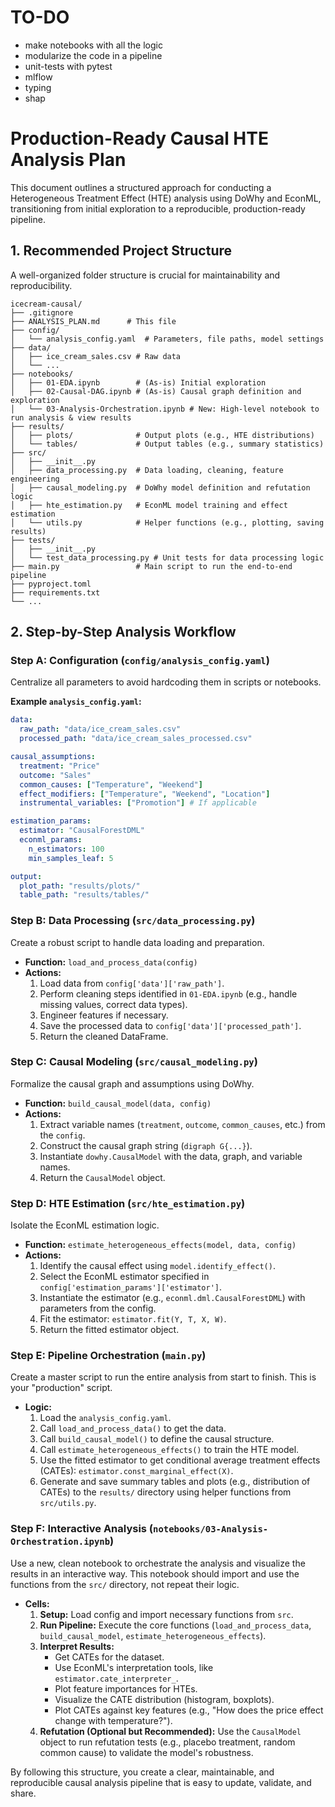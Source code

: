 # TO-DO

* make notebooks with all the logic
* modularize the code in a pipeline
* unit-tests with pytest
* mlflow
* typing
* shap


# Production-Ready Causal HTE Analysis Plan

This document outlines a structured approach for conducting a Heterogeneous Treatment Effect (HTE) analysis using DoWhy and EconML, transitioning from initial exploration to a reproducible, production-ready pipeline.

## 1. Recommended Project Structure

A well-organized folder structure is crucial for maintainability and reproducibility.

```
icecream-causal/
├── .gitignore
├── ANALYSIS_PLAN.md      # This file
├── config/
│   └── analysis_config.yaml  # Parameters, file paths, model settings
├── data/
│   ├── ice_cream_sales.csv # Raw data
│   └── ...
├── notebooks/
│   ├── 01-EDA.ipynb        # (As-is) Initial exploration
│   ├── 02-Causal-DAG.ipynb # (As-is) Causal graph definition and exploration
│   └── 03-Analysis-Orchestration.ipynb # New: High-level notebook to run analysis & view results
├── results/
│   ├── plots/              # Output plots (e.g., HTE distributions)
│   └── tables/             # Output tables (e.g., summary statistics)
├── src/
│   ├── __init__.py
│   ├── data_processing.py  # Data loading, cleaning, feature engineering
│   ├── causal_modeling.py  # DoWhy model definition and refutation logic
│   ├── hte_estimation.py   # EconML model training and effect estimation
│   └── utils.py            # Helper functions (e.g., plotting, saving results)
├── tests/
│   ├── __init__.py
│   └── test_data_processing.py # Unit tests for data processing logic
├── main.py                 # Main script to run the end-to-end pipeline
├── pyproject.toml
├── requirements.txt
└── ...
```

## 2. Step-by-Step Analysis Workflow

### Step A: Configuration (`config/analysis_config.yaml`)

Centralize all parameters to avoid hardcoding them in scripts or notebooks.

**Example `analysis_config.yaml`:**
```yaml
data:
  raw_path: "data/ice_cream_sales.csv"
  processed_path: "data/ice_cream_sales_processed.csv"

causal_assumptions:
  treatment: "Price"
  outcome: "Sales"
  common_causes: ["Temperature", "Weekend"]
  effect_modifiers: ["Temperature", "Weekend", "Location"]
  instrumental_variables: ["Promotion"] # If applicable

estimation_params:
  estimator: "CausalForestDML"
  econml_params:
    n_estimators: 100
    min_samples_leaf: 5

output:
  plot_path: "results/plots/"
  table_path: "results/tables/"
```

### Step B: Data Processing (`src/data_processing.py`)

Create a robust script to handle data loading and preparation.

- **Function:** `load_and_process_data(config)`
- **Actions:**
    1. Load data from `config['data']['raw_path']`.
    2. Perform cleaning steps identified in `01-EDA.ipynb` (e.g., handle missing values, correct data types).
    3. Engineer features if necessary.
    4. Save the processed data to `config['data']['processed_path']`.
    5. Return the cleaned DataFrame.

### Step C: Causal Modeling (`src/causal_modeling.py`)

Formalize the causal graph and assumptions using DoWhy.

- **Function:** `build_causal_model(data, config)`
- **Actions:**
    1. Extract variable names (`treatment`, `outcome`, `common_causes`, etc.) from the `config`.
    2. Construct the causal graph string (`digraph G{...}`).
    3. Instantiate `dowhy.CausalModel` with the data, graph, and variable names.
    4. Return the `CausalModel` object.

### Step D: HTE Estimation (`src/hte_estimation.py`)

Isolate the EconML estimation logic.

- **Function:** `estimate_heterogeneous_effects(model, data, config)`
- **Actions:**
    1. Identify the causal effect using `model.identify_effect()`.
    2. Select the EconML estimator specified in `config['estimation_params']['estimator']`.
    3. Instantiate the estimator (e.g., `econml.dml.CausalForestDML`) with parameters from the config.
    4. Fit the estimator: `estimator.fit(Y, T, X, W)`.
    5. Return the fitted estimator object.

### Step E: Pipeline Orchestration (`main.py`)

Create a master script to run the entire analysis from start to finish. This is your "production" script.

- **Logic:**
    1. Load the `analysis_config.yaml`.
    2. Call `load_and_process_data()` to get the data.
    3. Call `build_causal_model()` to define the causal structure.
    4. Call `estimate_heterogeneous_effects()` to train the HTE model.
    5. Use the fitted estimator to get conditional average treatment effects (CATEs): `estimator.const_marginal_effect(X)`.
    6. Generate and save summary tables and plots (e.g., distribution of CATEs) to the `results/` directory using helper functions from `src/utils.py`.

### Step F: Interactive Analysis (`notebooks/03-Analysis-Orchestration.ipynb`)

Use a new, clean notebook to orchestrate the analysis and visualize the results in an interactive way. This notebook should import and use the functions from the `src/` directory, not repeat their logic.

- **Cells:**
    1. **Setup:** Load config and import necessary functions from `src`.
    2. **Run Pipeline:** Execute the core functions (`load_and_process_data`, `build_causal_model`, `estimate_heterogeneous_effects`).
    3. **Interpret Results:**
        - Get CATEs for the dataset.
        - Use EconML's interpretation tools, like `estimator.cate_interpreter_`.
        - Plot feature importances for HTEs.
        - Visualize the CATE distribution (histogram, boxplots).
        - Plot CATEs against key features (e.g., "How does the price effect change with temperature?").
    4. **Refutation (Optional but Recommended):** Use the `CausalModel` object to run refutation tests (e.g., placebo treatment, random common cause) to validate the model's robustness.

By following this structure, you create a clear, maintainable, and reproducible causal analysis pipeline that is easy to update, validate, and share.
